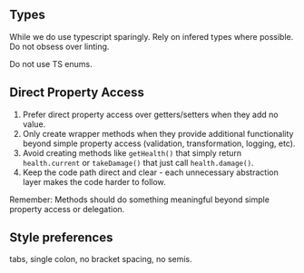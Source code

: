 ## Types

While we do use typescript sparingly. Rely on infered types where possible. Do not obsess over linting.

Do not use TS enums.

## Direct Property Access

1. Prefer direct property access over getters/setters when they add no value.
2. Only create wrapper methods when they provide additional functionality beyond simple property access (validation, transformation, logging, etc).
3. Avoid creating methods like `getHealth()` that simply return `health.current` or `takeDamage()` that just call `health.damage()`.
4. Keep the code path direct and clear - each unnecessary abstraction layer makes the code harder to follow.

Remember: Methods should do something meaningful beyond simple property access or delegation.

## Style preferences

tabs, single colon, no bracket spacing, no semis.